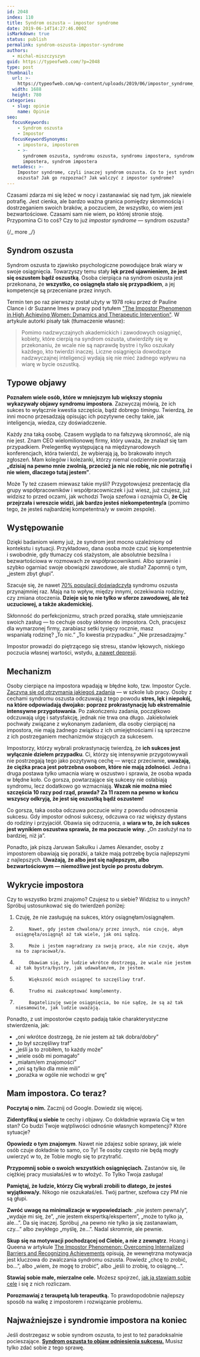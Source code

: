 ```yaml
---
id: 2048
index: 110
title: Syndrom oszusta – impostor syndrome
date: 2019-06-14T14:27:46.000Z
isMarkdown: true
status: publish
permalink: syndrom-oszusta-impostor-syndrome
authors:
  - michal-miszczyszyn
guid: https://typeofweb.com/?p=2048
type: post
thumbnail:
  url: >-
    https://typeofweb.com/wp-content/uploads/2019/06/impostor_syndrome_syndrom_oszusta.png
  width: 1688
  height: 780
categories:
  - slug: opinie
    name: Opinie
seo:
  focusKeywords:
    - Syndrom oszusta
    - Impostor
  focusKeywordSynonyms:
    - impostora, impostorem
    - >-
      syndromem oszusta, syndromu oszusta, syndromu impostera, syndromem
      impostera, syndrom impostera
  metadesc: >-
    Impostor syndrome, czyli inaczej syndrom oszusta. Co to jest syndrom
    oszusta? Jak go rozpoznać? Jak walczyć z impostor syndrome?
---
```


Czasami zdarza mi się leżeć w nocy i zastanawiać się nad tym, jak niewiele potrafię. Jest cienka, ale bardzo ważna granica pomiędzy skromnością i dostrzeganiem swoich braków, a poczuciem, że wszystko, co wiem jest bezwartościowe. Czasami sam nie wiem, po której stronie stoję. Przypomina Ci to coś? Czy to już _impostor syndrome_ — syndrom oszusta?

{/_ more _/}

## Syndrom oszusta

Syndrom oszusta to zjawisko psychologiczne powodujące brak wiary w swoje osiągnięcia. Towarzyszy temu stały **lęk przed ujawnieniem, że jest się oszustem bądź oszustką**. Osoba cierpiąca na syndrom oszusta jest przekonana, że **wszystko, co osiągnęła stało się przypadkiem**, a jej kompetencje są przeceniane przez innych.

Termin ten po raz pierwszy został użyty w 1978 roku przez dr Pauline Clance i dr Suzanne Imes w pracy pod tytułem ["The Impostor Phenomenon in High Achieving Women: Dynamics and Therapeutic Intervention"][1]. W artykule autorki pisały tak (tłumaczenie własne):

> Pomimo nadzwyczajnych akademickich i zawodowych osiągnięć, kobiety, które cierpią na syndrom oszusta, utwierdziły się w przekonaniu, że wcale nie są naprawdę bystre i tylko oszukały każdego, kto twierdzi inaczej. Liczne osiągnięcia dowodzące nadzwyczajnej inteligencji wydają się nie mieć żadnego wpływu na wiarę w bycie oszustką.

## Typowe objawy

**Poznałem wiele osób, które w mniejszym lub większy stopniu wykazywały objawy syndromu impostora**. Zazwyczaj mówią, że ich sukces to wyłącznie kwestia szczęścia, bądź dobrego _timingu_. Twierdzą, że inni mocno przesadzają opisując ich pozytywne cechy takie, jak inteligencja, wiedza, czy doświadczenie.

Każdy zna taką osobę. Czasem wygląda to na fałszywą skromność, ale nią nie jest. Znam CEO wielomilionowej firmy, który uważa, że znalazł się tam przypadkiem. Prelegentkę występującą na międzynarodowych konferencjach, która twierdzi, że wybierają ją, bo brakowało innych zgłoszeń. Mam kolegów i koleżanki, którzy niemal codziennie powtarzają **„dzisiaj na pewno mnie zwolnią, przecież ja nic nie robię, nic nie potrafię i nie wiem, dlaczego tutaj jestem”**.

Może Ty też czasem miewasz takie myśli? Przygotowujesz prezentację dla grupy współpracowników i współpracowniczek i już wiesz, już czujesz, już widzisz to przed oczami, jak wchodzi Twoja szefowa i oznajmia Ci, **że Cię przejrzała i wreszcie widzi, jak bardzo jesteś niekompetentny/a** (pomimo tego, że jesteś najbardziej kompetentna/y w swoim zespole).

## Występowanie

Dzięki badaniom wiemy już, że syndrom jest mocno uzależniony od kontekstu i sytuacji. Przykładowo, dana osoba może czuć się kompetentnie i swobodnie, gdy tłumaczy coś stażystom, ale absolutnie bezsilna i bezwartościowa w rozmowach ze współpracownikami. Albo sprawnie i szybko ogarniać swoje obowiązki zawodowe, ale studia? Zapomnij o tym, „jestem zbyt głupi”.

Szacuje się, że nawet [70% populacji doświadczyła][4] syndromu oszusta przynajmniej raz. Mają na to wpływ, między innymi, oczekiwania rodziny, czy zmiana otoczenia. **Dzieje się to nie tylko w sferze zawodowej, ale też uczuciowej, a także akademickiej.**

Skłonność do perfekcjonizmu, strach przed porażką, stałe umniejszanie swoich zasług — to cechuje osoby skłonne do impostora. Och, pracujesz dla wymarzonej firmy, zarabiasz setki tysięcy rocznie, masz wspaniałą rodzinę? „To nic.” „To kwestia przypadku.” „Nie przesadzajmy.”

Impostor prowadzi do piętrzącego się stresu, stanów lękowych, niskiego poczucia własnej wartości, wstydu, [a nawet depresji][2].

## Mechanizm

Osoby cierpiące na impostora wpadają w błędne koło, tzw. Impostor Cycle. [Zaczyna się od otrzymania jakiegoś zadania][3] — w szkole lub pracy. Osoby z cechami syndromu oszusta odczuwają z tego powodu **stres, lęk i niepokój, na które odpowiadają dwojako: poprzez prokrastynację lub ekstremalnie intensywne przygotowania**. Po zakończeniu zadania, początkowo odczuwają ulgę i satysfakcję, jednak nie trwa ona długo. Jakiekolwiek pochwały związane z wykonanym zadaniem, dla osoby cierpiącej na impostora, nie mają żadnego związku z ich umiejętnościami i są sprzeczne z ich postrzeganiem mechanizmów stojących za sukcesem.

Impostorzy, którzy wybrali prokrastynację twierdzą, że **ich sukces jest wyłącznie dziełem przypadku**. Ci, którzy się intensywnie przygotowywali nie postrzegają tego jako pozytywną cechę — wręcz przeciwnie, **uważają, że ciężka praca jest potrzebna osobom, które nie mają zdolności**. Jedna i druga postawa tylko umacnia wiarę w oszustwo i sprawia, że osoba wpada w błędne koło. Co gorsza, powtarzające się sukcesy nie osłabiają syndromu, lecz dodatkowo go wzmacniają. **Wszak nie można mieć szczęścia 10 razy pod rząd, prawda? Za 11 razem na pewno w końcu wszyscy odkryją, że jest się oszustką bądź oszustem!**

Co gorsza, taka osoba odczuwa poczucie winy z powodu odnoszenia sukcesu. Gdy impostor odnosi sukcesy, odczuwa co raz większy dystans do rodziny i przyjaciół. Obawia się odrzucenia, a **wiara w to, że ich sukces jest wynikiem oszustwa sprawia, że ma poczucie winy.** „On zasłużył na to bardziej, niż ja”.

Ponadto, jak piszą Jaruwan Sakulku i James Alexander, osoby z impostorem obawiają się porażki, a także mają potrzebę bycia najlepszymi z najlepszych. **Uważają, że albo jest się najlepszym, albo bezwartościowym — niemożliwe jest bycie po prostu dobrym.**

## Wykrycie impostora

Czy to wszystko brzmi znajomo? Czujesz to u siebie? Widzisz to u innych? Spróbuj ustosunkować się do twierdzeń poniżej:

1.  Czuję, że nie zasługuję na sukces, który osiągnęłam/osiągnąłem.
2.          Nawet, gdy jestem chwalona/y przez innych, nie czuję, abym osiągnęła/osiągnął aż tak wiele, jak oni sądzą.
3.          Może i jestem nagradzany za swoją pracę, ale nie czuję, abym na to zapracował/a.
4.          Obawiam się, że ludzie wkrótce dostrzegą, że wcale nie jestem aż tak bystra/bystry, jak udawałam/em, że jestem.
5.          Większość moich osiągnęć to szczęśliwy traf.
6.          Trudno mi zaakceptować komplementy.
7.          Bagatelizuję swoje osiągnięcia, bo nie sądzę, że są aż tak niesamowite, jak ludzie uważają.

Ponadto, z ust impostorów często padają takie charakterystyczne stwierdzenia, jak:

- „oni wkrótce dostrzegą, że nie jestem aż tak dobra/dobry”
- „to był szczęśliwy traf”
- „jeśli ja to zrobiłem, to każdy może”
- „wiele osób mi pomagało”
- „miałam/em znajomości”
- „oni są tylko dla mnie mili”
- „porażka w ogóle nie wchodzi w grę”

## Mam impostora. Co teraz?

**Poczytaj o nim.** Zacznij od Google. Dowiedz się więcej.

**Zidentyfikuj u siebie** te cechy i objawy. Co dokładnie wprawia Cię w ten stan? Co budzi Twoje wątpliwości odnośnie własnych kompetencji? Które sytuacje?

**Opowiedz o tym znajomym**. Nawet nie zdajesz sobie sprawy, jak wiele osób czuje dokładnie to samo, co Ty! Te osoby często nie będą mogły uwierzyć w to, że Tobie mogło się to przytrafić.

**Przypomnij sobie o swoich wszystkich osiągnięciach.** Zastanów się, ile ciężkiej pracy musiałaś/eś w to włożyć. To Tylko Twoja zasługa!

**Pamiętaj, że ludzie, którzy Cię wybrali zrobili to dlatego, że jesteś wyjątkowa/y.** Nikogo nie oszukałaś/eś. Twój partner, szefowa czy PM nie są głupi.

**Zwróć uwagę na minimalizacje w wypowiedziach**: „nie jestem pewna/y”, „wydaje mi się, że”, „nie jestem ekspertką/ekspertem”, „może to tylko ja, ale…”. Da się inaczej. Spróbuj „na pewno nie tylko ja się zastanawiam, czy…” albo zwykłego „myślę, że…”. Nadal skromnie, ale pewnie.

**Skup się na motywacji pochodzącej od Ciebie, a nie z zewnątrz**. Hoang i Queena w artykule [The Impostor Phenomenon: Overcoming Internalized Barriers and Recognizing Achievements][6] opisują, że wewnętrzna motywacja jest kluczowa do zwalczania syndromu oszusta. Powiedz „chcę to zrobić, bo…”, albo „wiem, że mogę to zrobić”, albo „jeśli to zrobię, to osiągnę…”.

**Stawiaj sobie małe, mierzalne cele.** Możesz spojrzeć, [jak ja stawiam sobie cele](https://typeofweb.com/2019/01/07/podsumowanie-roku-2018-i-plany-na-2019/) i się z nich rozliczam.

**Porozmawiaj z teraupetą lub terapeutką.** To prawdopodobnie najlepszy sposób na walkę z impostorem i rozwiązanie problemu.

## Najważniejsze i syndromie impostora na koniec

Jeśli dostrzegasz w sobie syndrom oszusta, to jest to też paradoksalnie pocieszające. [**Syndrom oszusta to objaw odniesienia sukcesu.**][6] Musisz tylko zdać sobie z tego sprawę.

[1]: http://mpowir.org/wp-content/uploads/2010/02/Download-IP-in-High-Achieving-Women.pdf
[2]: https://www.psychologytoday.com/us/blog/real-women/201809/the-reality-imposter-syndrome
[3]: https://www.tci-thaijo.org/index.php/IJBS/article/view/521
[4]: https://www.theopennotebook.com/2016/11/15/feeling-like-a-fraud-the-impostor-phenomenon-in-science-writing/
[5]: https://scholarworks.uvm.edu/tvc/vol34/iss1/6/
[6]: https://paulineroseclance.com/pdf/-Langford.pdf
